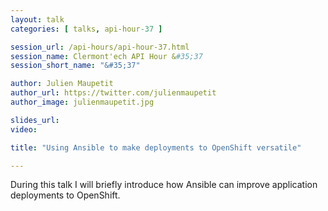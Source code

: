 ```yaml
---
layout: talk
categories: [ talks, api-hour-37 ]

session_url: /api-hours/api-hour-37.html
session_name: Clermont'ech API Hour &#35;37
session_short_name: "&#35;37"

author: Julien Maupetit
author_url: https://twitter.com/julienmaupetit
author_image: julienmaupetit.jpg

slides_url:
video:

title: "Using Ansible to make deployments to OpenShift versatile"

---
```


During this talk I will briefly introduce how Ansible can improve application deployments to OpenShift.
